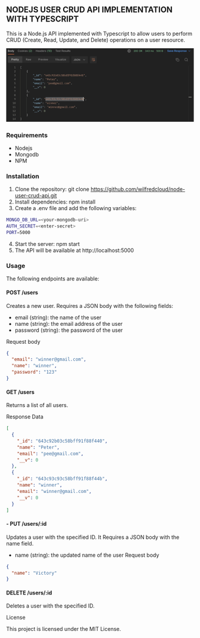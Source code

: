 ## NODEJS USER CRUD API IMPLEMENTATION WITH TYPESCRIPT

This is a Node.js API implemented with Typescript to allow users to perform CRUD (Create, Read, Update, and Delete) operations on a user resource.

![API Preview](api-preview.png)

### Requirements

- Nodejs
- Mongodb
- NPM

### Installation

1. Clone the repository: git clone https://github.com/wilfredcloud/node-user-crud-api.git
2. Install dependencies: npm install
3. Create a .env file and add the following variables:

```sh
MONGO_DB_URL=<your-mongodb-uri>
AUTH_SECRET=<enter-secret>
PORT=5000
```

4. Start the server: npm start
5. The API will be available at http://localhost:5000

### Usage

The following endpoints are available:

#### POST /users

Creates a new user. Requires a JSON body with the following fields:

- email (string): the name of the user
- name (string): the email address of the user
- password (string): the password of the user

Request body

```json
{
  "email": "winner@gmail.com",
  "name": "winner",
  "password": "123"
}
```

#### GET /users

Returns a list of all users.

Response Data

```json
[
  {
    "_id": "643c92b03c58bff91f88f440",
    "name": "Peter",
    "email": "pee@gmail.com",
    "__v": 0
  },
  {
    "_id": "643c93c93c58bff91f88f44b",
    "name": "winner",
    "email": "winner@gmail.com",
    "__v": 0
  }
]
```

#### - PUT /users/:id

Updates a user with the specified ID. It Requires a JSON body with the name field.

- name (string): the updated name of the user
  Request body

```json
{
  "name": "Victory"
}
```

#### DELETE /users/:id

Deletes a user with the specified ID.

License

This project is licensed under the MIT License.
